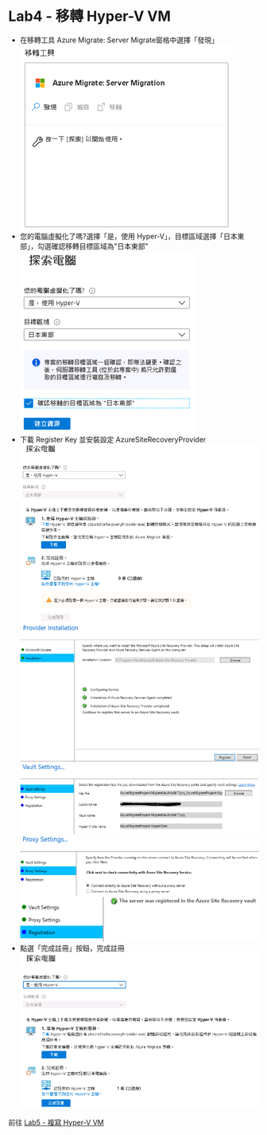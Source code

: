 # Lab4 - 移轉 Hyper-V VM

- 在移轉工具 Azure Migrate: Server Migrate窗格中選擇「發現」<br>
![GITHUB](https://github.com/BrianHsing/Azure-Migrate/blob/master/hyper-v/image/migrateDiscovery.PNG "migrateDiscovery")<br>
- 您的電腦虛擬化了嗎?選擇「是，使用 Hyper-V」，目標區域選擇「日本東部」，勾選確認移轉目標區域為"日本東部"<br>
![GITHUB](https://github.com/BrianHsing/Azure-Migrate/blob/master/hyper-v/image/migrateCreateResorce.PNG "migrateCreateResorce")<br>
- 下載 Register Key 並安裝設定 AzureSiteRecoveryProvider<br>
![GITHUB](https://github.com/BrianHsing/Azure-Migrate/blob/master/hyper-v/image/migrateDownload.PNG "migrateDownload")<br>
![GITHUB](https://github.com/BrianHsing/Azure-Migrate/blob/master/hyper-v/image/migrateInstall.PNG "migrateInstall")<br>
![GITHUB](https://github.com/BrianHsing/Azure-Migrate/blob/master/hyper-v/image/migrateRegister.PNG "migrateRegister")<br>
![GITHUB](https://github.com/BrianHsing/Azure-Migrate/blob/master/hyper-v/image/migrateNonproxy.PNG "migrateNonproxy")<br>
![GITHUB](https://github.com/BrianHsing/Azure-Migrate/blob/master/hyper-v/image/migrateFinish.PNG "migrateFinish")<br>
- 點選「完成註冊」按鈕，完成註冊<br>
![GITHUB](https://github.com/BrianHsing/Azure-Migrate/blob/master/hyper-v/image/migrateFinishenroll.PNG "migrateFinishenroll")<br>

前往 [Lab5 - 複寫 Hyper-V VM](https://github.com/BrianHsing/Azure-Migrate/blob/master/hyper-v/Lab5.md)<br>